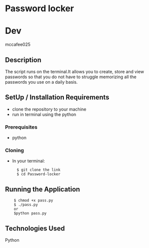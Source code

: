 # Password locker

# Dev
mccafee025

## Description

The script runs on the terminal.It allows you to create, store and view passwords so that you do not have to struggle memorizing all the passwords you use on a daily basis.


## SetUp / Installation Requirements

- clone the repository to your machine
- run in terminal using the python

### Prerequisites

- python

### Cloning

- In your terminal:

        $ git clone the link
        $ cd Password-locker

## Running the Application

        $ chmod +x pass.py
        $ ./pass.py
        or
        $python pass.py

## Technologies Used
Python



